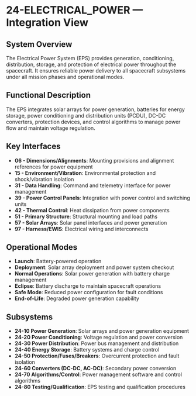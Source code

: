 # 24-ELECTRICAL_POWER — Integration View

## System Overview

The Electrical Power System (EPS) provides generation, conditioning, distribution, storage, and protection of electrical power throughout the spacecraft. It ensures reliable power delivery to all spacecraft subsystems under all mission phases and operational modes.

## Functional Description

The EPS integrates solar arrays for power generation, batteries for energy storage, power conditioning and distribution units (PCDU), DC-DC converters, protection devices, and control algorithms to manage power flow and maintain voltage regulation.

## Key Interfaces

- **06 - Dimensions/Alignments**: Mounting provisions and alignment references for power equipment
- **15 - Environment/Vibration**: Environmental protection and shock/vibration isolation
- **31 - Data Handling**: Command and telemetry interface for power management
- **39 - Power Control Panels**: Integration with power control and switching units
- **42 - Thermal Control**: Heat dissipation from power components
- **51 - Primary Structure**: Structural mounting and load paths
- **57 - Solar Arrays**: Solar panel interfaces and power generation
- **97 - Harness/EWIS**: Electrical wiring and interconnects

## Operational Modes

- **Launch**: Battery-powered operation
- **Deployment**: Solar array deployment and power system checkout
- **Normal Operations**: Solar power generation with battery charge management
- **Eclipse**: Battery discharge to maintain spacecraft operations
- **Safe Mode**: Reduced power configuration for fault conditions
- **End-of-Life**: Degraded power generation capability

## Subsystems

- **24-10 Power Generation**: Solar arrays and power generation equipment
- **24-20 Power Conditioning**: Voltage regulation and power conversion
- **24-30 Power Distribution**: Power bus management and distribution
- **24-40 Energy Storage**: Battery systems and charge control
- **24-50 Protection/Fuses/Breakers**: Overcurrent protection and fault isolation
- **24-60 Converters (DC-DC, AC-DC)**: Secondary power conversion
- **24-70 Algorithms/Control**: Power management software and control algorithms
- **24-80 Testing/Qualification**: EPS testing and qualification procedures
